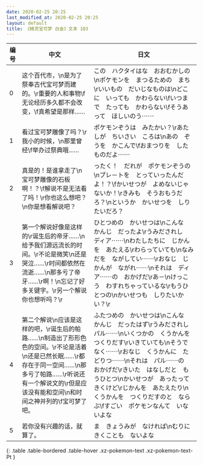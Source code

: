 ```yaml
---
date: 2020-02-25 20:25
last_modified_at: 2020-02-25 20:25
layout: default
title: 《精灵宝可梦 白金》文本 103
---
```

| 编号 | 中文 | 日文 |
| ---- | ---- | ---- |
| 0 | 这个百代市，\n是为了祭奉古代宝可梦而建的。\r重要的人和事物\f无论经历多久都不会改变，\f真希望是那样…… | この　ハクタイはな　おおむかしの\nポケモンを　まつるための　まち\rいいもの　だいじなものは\nどこに　いっても　かわらない\fいつまで　たっても　かわらない\fそうあって　ほしいのう⋯⋯ |
| 1 | 看过宝可梦雕像了吗？\r我小的时候，\n那里曾经\f举办过祭典哦…… | ポケモンぞうは　みたかい？\rあたしが　ちいさい　ころは\nあの　ぞうを　かこんで\fおまつりを　したものだよ⋯⋯ |
| 2 | 真是的！是谁拿走了\n宝可梦雕像的石板啊！？\f解说不是无法看了吗！\r你也这么想吧？\n你是想看解说吧？ | ったく！　だれが　ポケモンぞうの\nプレ－トを　とっていったんだよ！？\fかいせつが　よめないじゃないか！\rきみも　そうおもうだろ？\nというか　かいせつを　しりたいだろ？ |
| 3 | 第一个解说好像是这样的\r诞生后的帝牙……\n给予我们源远流长的时间。\r不论是微笑\n还是哭泣……\r时间都依然在流逝……\n那多亏了帝牙……\r啊！\n忘记了好多关键字。\r另一个解说你也想听吗？\r | ひとつめの　かいせつは\nこんな　かんじ　だったよ\rうみだされし　ディア⋯⋯\nわたしたちに　じかんを　あたえる\rわらっていても\nなみだを　ながしてい⋯⋯\rおなじ　じかんが　ながれ⋯⋯\nそれは　ディア⋯⋯の　おかげだ\rあ－\nけっこう　わすれちゃっているな\rもうひとつの\nかいせつも　しりたいかい？\r |
| 4 | 第二个解说\n应该是这样的吧，\r诞生后的帕路……\n制造出了形形色色的空间。\r不论是活着\n还是已然长眠……\r都存在于同一空间……\n那多亏了帕路……\r听说还有一个解说文的\r但是应该没有能和空间\n和时间之神并列的\f宝可梦了吧。 | ふたつめの　かいせつは\nこんな　かんじ　だったはず\rうみだされし　パル⋯⋯\nいくつかの　くうかんを　つくりだす\rいきていても\nそうでなく⋯⋯\rおなじ　くうかんに　たどりつ⋯⋯\nそれは　パル⋯⋯の　おかげだ\rきいた　はなしだと　もうひとつ\nかいせつが　あったって　きくけど\rじかんを　あたえたり\nくうかんを　つくりだすのと　ならぶ\fすごい　ポケモンなんて　いないよな |
| 5 | 若你没有兴趣的话，就算了。 | ま　きょうみが　なければ\nむりに　きくことも　ないよな |
{: .table .table-bordered .table-hover .xz-pokemon-text .xz-pokemon-text-Pt }